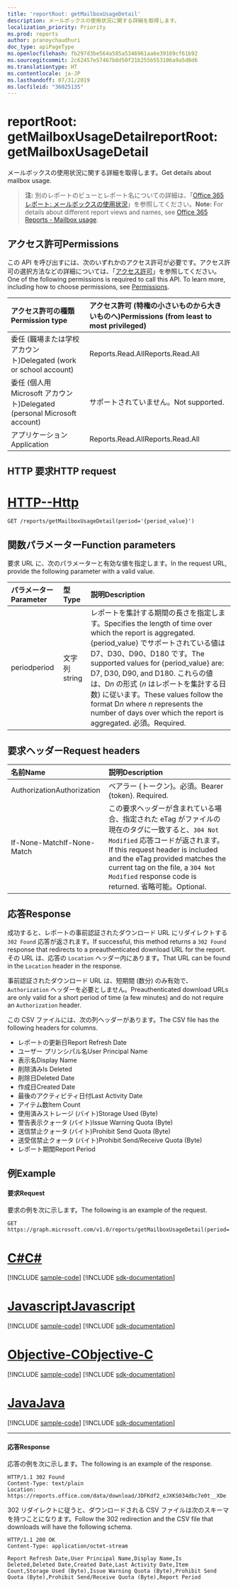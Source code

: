 ```yaml
---
title: 'reportRoot: getMailboxUsageDetail'
description: メールボックスの使用状況に関する詳細を取得します。
localization_priority: Priority
ms.prod: reports
author: pranoychaudhuri
doc_type: apiPageType
ms.openlocfilehash: fb297d3be564a585a5346961aa6e39169cf61b92
ms.sourcegitcommit: 2c62457e57467b8d50f21b255b553106a9a5d8d6
ms.translationtype: HT
ms.contentlocale: ja-JP
ms.lasthandoff: 07/31/2019
ms.locfileid: "36025135"
---
```

# <a name="reportroot-getmailboxusagedetail"></a><span data-ttu-id="378c7-103">reportRoot: getMailboxUsageDetail</span><span class="sxs-lookup"><span data-stu-id="378c7-103">reportRoot: getMailboxUsageDetail</span></span>

<span data-ttu-id="378c7-104">メールボックスの使用状況に関する詳細を取得します。</span><span class="sxs-lookup"><span data-stu-id="378c7-104">Get details about mailbox usage.</span></span>

> <span data-ttu-id="378c7-105">**注:** 別のレポートのビューとレポート名についての詳細は、「[Office 365 レポート: メールボックスの使用状況](https://support.office.com/client/Mailbox-usage-beffbe01-ce2d-4614-9ae5-7898868e2729)」を参照してください。</span><span class="sxs-lookup"><span data-stu-id="378c7-105">**Note:** For details about different report views and names, see [Office 365 Reports - Mailbox usage](https://support.office.com/client/Mailbox-usage-beffbe01-ce2d-4614-9ae5-7898868e2729).</span></span>

## <a name="permissions"></a><span data-ttu-id="378c7-106">アクセス許可</span><span class="sxs-lookup"><span data-stu-id="378c7-106">Permissions</span></span>

<span data-ttu-id="378c7-p101">この API を呼び出すには、次のいずれかのアクセス許可が必要です。アクセス許可の選択方法などの詳細については、「[アクセス許可](/graph/permissions-reference)」を参照してください。</span><span class="sxs-lookup"><span data-stu-id="378c7-p101">One of the following permissions is required to call this API. To learn more, including how to choose permissions, see [Permissions](/graph/permissions-reference).</span></span>

| <span data-ttu-id="378c7-109">アクセス許可の種類</span><span class="sxs-lookup"><span data-stu-id="378c7-109">Permission type</span></span>                        | <span data-ttu-id="378c7-110">アクセス許可 (特権の小さいものから大きいものへ)</span><span class="sxs-lookup"><span data-stu-id="378c7-110">Permissions (from least to most privileged)</span></span> |
| :------------------------------------- | :--------------------------------------- |
| <span data-ttu-id="378c7-111">委任 (職場または学校アカウント)</span><span class="sxs-lookup"><span data-stu-id="378c7-111">Delegated (work or school account)</span></span>     | <span data-ttu-id="378c7-112">Reports.Read.All</span><span class="sxs-lookup"><span data-stu-id="378c7-112">Reports.Read.All</span></span>                         |
| <span data-ttu-id="378c7-113">委任 (個人用 Microsoft アカウント)</span><span class="sxs-lookup"><span data-stu-id="378c7-113">Delegated (personal Microsoft account)</span></span> | <span data-ttu-id="378c7-114">サポートされていません。</span><span class="sxs-lookup"><span data-stu-id="378c7-114">Not supported.</span></span>                           |
| <span data-ttu-id="378c7-115">アプリケーション</span><span class="sxs-lookup"><span data-stu-id="378c7-115">Application</span></span>                            | <span data-ttu-id="378c7-116">Reports.Read.All</span><span class="sxs-lookup"><span data-stu-id="378c7-116">Reports.Read.All</span></span>                         |

## <a name="http-request"></a><span data-ttu-id="378c7-117">HTTP 要求</span><span class="sxs-lookup"><span data-stu-id="378c7-117">HTTP request</span></span>


# <a name="httptabhttp"></a>[<span data-ttu-id="378c7-118">HTTP</span><span class="sxs-lookup"><span data-stu-id="378c7-118">--Http</span></span>](#tab/http)
<!-- { "blockType": "ignored" } --> 

```http
GET /reports/getMailboxUsageDetail(period='{period_value}')
```

## <a name="function-parameters"></a><span data-ttu-id="378c7-119">関数パラメーター</span><span class="sxs-lookup"><span data-stu-id="378c7-119">Function parameters</span></span>

<span data-ttu-id="378c7-120">要求 URL に、次のパラメーターと有効な値を指定します。</span><span class="sxs-lookup"><span data-stu-id="378c7-120">In the request URL, provide the following parameter with a valid value.</span></span>

| <span data-ttu-id="378c7-121">パラメーター</span><span class="sxs-lookup"><span data-stu-id="378c7-121">Parameter</span></span> | <span data-ttu-id="378c7-122">型</span><span class="sxs-lookup"><span data-stu-id="378c7-122">Type</span></span>   | <span data-ttu-id="378c7-123">説明</span><span class="sxs-lookup"><span data-stu-id="378c7-123">Description</span></span>                              |
| :-------- | :----- | :--------------------------------------- |
| <span data-ttu-id="378c7-124">period</span><span class="sxs-lookup"><span data-stu-id="378c7-124">period</span></span>    | <span data-ttu-id="378c7-125">文字列</span><span class="sxs-lookup"><span data-stu-id="378c7-125">string</span></span> | <span data-ttu-id="378c7-126">レポートを集計する期間の長さを指定します。</span><span class="sxs-lookup"><span data-stu-id="378c7-126">Specifies the length of time over which the report is aggregated.</span></span> <span data-ttu-id="378c7-127">{period_value} でサポートされている値は D7、D30、D90、D180 です。</span><span class="sxs-lookup"><span data-stu-id="378c7-127">The supported values for {period_value} are: D7, D30, D90, and D180.</span></span> <span data-ttu-id="378c7-128">これらの値は、D*n* の形式 (*n* はレポートを集計する日数) に従います。</span><span class="sxs-lookup"><span data-stu-id="378c7-128">These values follow the format D*n* where *n* represents the number of days over which the report is aggregated.</span></span> <span data-ttu-id="378c7-129">必須。</span><span class="sxs-lookup"><span data-stu-id="378c7-129">Required.</span></span> |

## <a name="request-headers"></a><span data-ttu-id="378c7-130">要求ヘッダー</span><span class="sxs-lookup"><span data-stu-id="378c7-130">Request headers</span></span>

| <span data-ttu-id="378c7-131">名前</span><span class="sxs-lookup"><span data-stu-id="378c7-131">Name</span></span>          | <span data-ttu-id="378c7-132">説明</span><span class="sxs-lookup"><span data-stu-id="378c7-132">Description</span></span>                              |
| :------------ | :--------------------------------------- |
| <span data-ttu-id="378c7-133">Authorization</span><span class="sxs-lookup"><span data-stu-id="378c7-133">Authorization</span></span> | <span data-ttu-id="378c7-p103">ベアラー {トークン}。必須。</span><span class="sxs-lookup"><span data-stu-id="378c7-p103">Bearer {token}. Required.</span></span>                |
| <span data-ttu-id="378c7-136">If-None-Match</span><span class="sxs-lookup"><span data-stu-id="378c7-136">If-None-Match</span></span> | <span data-ttu-id="378c7-137">この要求ヘッダーが含まれている場合、指定された eTag がファイルの現在のタグに一致すると、`304 Not Modified` 応答コードが返されます。</span><span class="sxs-lookup"><span data-stu-id="378c7-137">If this request header is included and the eTag provided matches the current tag on the file, a `304 Not Modified` response code is returned.</span></span> <span data-ttu-id="378c7-138">省略可能。</span><span class="sxs-lookup"><span data-stu-id="378c7-138">Optional.</span></span> |

## <a name="response"></a><span data-ttu-id="378c7-139">応答</span><span class="sxs-lookup"><span data-stu-id="378c7-139">Response</span></span>

<span data-ttu-id="378c7-140">成功すると、レポートの事前認証されたダウンロード URL にリダイレクトする `302 Found` 応答が返されます。</span><span class="sxs-lookup"><span data-stu-id="378c7-140">If successful, this method returns a `302 Found` response that redirects to a preauthenticated download URL for the report.</span></span> <span data-ttu-id="378c7-141">その URL は、応答の `Location` ヘッダー内にあります。</span><span class="sxs-lookup"><span data-stu-id="378c7-141">That URL can be found in the `Location` header in the response.</span></span>

<span data-ttu-id="378c7-142">事前認証されたダウンロード URL は、短期間 (数分) のみ有効で、`Authorization` ヘッダーを必要としません。</span><span class="sxs-lookup"><span data-stu-id="378c7-142">Preauthenticated download URLs are only valid for a short period of time (a few minutes) and do not require an `Authorization` header.</span></span>

<span data-ttu-id="378c7-143">この CSV ファイルには、次の列ヘッダーがあります。</span><span class="sxs-lookup"><span data-stu-id="378c7-143">The CSV file has the following headers for columns.</span></span>

- <span data-ttu-id="378c7-144">レポートの更新日</span><span class="sxs-lookup"><span data-stu-id="378c7-144">Report Refresh Date</span></span>
- <span data-ttu-id="378c7-145">ユーザー プリンシパル名</span><span class="sxs-lookup"><span data-stu-id="378c7-145">User Principal Name</span></span>
- <span data-ttu-id="378c7-146">表示名</span><span class="sxs-lookup"><span data-stu-id="378c7-146">Display Name</span></span>
- <span data-ttu-id="378c7-147">削除済み</span><span class="sxs-lookup"><span data-stu-id="378c7-147">Is Deleted</span></span>
- <span data-ttu-id="378c7-148">削除日</span><span class="sxs-lookup"><span data-stu-id="378c7-148">Deleted Date</span></span>
- <span data-ttu-id="378c7-149">作成日</span><span class="sxs-lookup"><span data-stu-id="378c7-149">Created Date</span></span>
- <span data-ttu-id="378c7-150">最後のアクティビティ日付</span><span class="sxs-lookup"><span data-stu-id="378c7-150">Last Activity Date</span></span>
- <span data-ttu-id="378c7-151">アイテム数</span><span class="sxs-lookup"><span data-stu-id="378c7-151">Item Count</span></span>
- <span data-ttu-id="378c7-152">使用済みストレージ (バイト)</span><span class="sxs-lookup"><span data-stu-id="378c7-152">Storage Used (Byte)</span></span>
- <span data-ttu-id="378c7-153">警告表示クォータ (バイト)</span><span class="sxs-lookup"><span data-stu-id="378c7-153">Issue Warning Quota (Byte)</span></span>
- <span data-ttu-id="378c7-154">送信禁止クォータ (バイト)</span><span class="sxs-lookup"><span data-stu-id="378c7-154">Prohibit Send Quota (Byte)</span></span>
- <span data-ttu-id="378c7-155">送受信禁止クォータ (バイト)</span><span class="sxs-lookup"><span data-stu-id="378c7-155">Prohibit Send/Receive Quota (Byte)</span></span>
- <span data-ttu-id="378c7-156">レポート期間</span><span class="sxs-lookup"><span data-stu-id="378c7-156">Report Period</span></span>

## <a name="example"></a><span data-ttu-id="378c7-157">例</span><span class="sxs-lookup"><span data-stu-id="378c7-157">Example</span></span>

#### <a name="request"></a><span data-ttu-id="378c7-158">要求</span><span class="sxs-lookup"><span data-stu-id="378c7-158">Request</span></span>

<span data-ttu-id="378c7-159">要求の例を次に示します。</span><span class="sxs-lookup"><span data-stu-id="378c7-159">The following is an example of the request.</span></span>

<!--{
  "blockType": "request",
  "isComposable": true,
  "name": "reportroot_getmailboxusageuserdetail"
}-->

```http
GET https://graph.microsoft.com/v1.0/reports/getMailboxUsageDetail(period='D7')
```
# <a name="ctabcsharp"></a>[<span data-ttu-id="378c7-160">C#</span><span class="sxs-lookup"><span data-stu-id="378c7-160">C#</span></span>](#tab/csharp)
[!INCLUDE [sample-code](../includes/snippets/csharp/reportroot-getmailboxusageuserdetail-csharp-snippets.md)]
[!INCLUDE [sdk-documentation](../includes/snippets/snippets-sdk-documentation-link.md)]

# <a name="javascripttabjavascript"></a>[<span data-ttu-id="378c7-161">Javascript</span><span class="sxs-lookup"><span data-stu-id="378c7-161">Javascript</span></span>](#tab/javascript)
[!INCLUDE [sample-code](../includes/snippets/javascript/reportroot-getmailboxusageuserdetail-javascript-snippets.md)]
[!INCLUDE [sdk-documentation](../includes/snippets/snippets-sdk-documentation-link.md)]

# <a name="objective-ctabobjc"></a>[<span data-ttu-id="378c7-162">Objective-C</span><span class="sxs-lookup"><span data-stu-id="378c7-162">Objective-C</span></span>](#tab/objc)
[!INCLUDE [sample-code](../includes/snippets/objc/reportroot-getmailboxusageuserdetail-objc-snippets.md)]
[!INCLUDE [sdk-documentation](../includes/snippets/snippets-sdk-documentation-link.md)]

# <a name="javatabjava"></a>[<span data-ttu-id="378c7-163">Java</span><span class="sxs-lookup"><span data-stu-id="378c7-163">Java</span></span>](#tab/java)
[!INCLUDE [sample-code](../includes/snippets/java/reportroot-getmailboxusageuserdetail-java-snippets.md)]
[!INCLUDE [sdk-documentation](../includes/snippets/snippets-sdk-documentation-link.md)]

---


#### <a name="response"></a><span data-ttu-id="378c7-164">応答</span><span class="sxs-lookup"><span data-stu-id="378c7-164">Response</span></span>

<span data-ttu-id="378c7-165">応答の例を次に示します。</span><span class="sxs-lookup"><span data-stu-id="378c7-165">The following is an example of the response.</span></span>

<!-- {
  "blockType": "response",
  "truncated": true,
  "@odata.type": "microsoft.graph.report"
} -->

```http
HTTP/1.1 302 Found
Content-Type: text/plain
Location: https://reports.office.com/data/download/JDFKdf2_eJXKS034dbc7e0t__XDe
```

<span data-ttu-id="378c7-166">302 リダイレクトに従うと、ダウンロードされる CSV ファイルは次のスキーマを持つことになります。</span><span class="sxs-lookup"><span data-stu-id="378c7-166">Follow the 302 redirection and the CSV file that downloads will have the following schema.</span></span>

<!-- { "blockType": "ignored" } --> 

```http
HTTP/1.1 200 OK
Content-Type: application/octet-stream

Report Refresh Date,User Principal Name,Display Name,Is Deleted,Deleted Date,Created Date,Last Activity Date,Item Count,Storage Used (Byte),Issue Warning Quota (Byte),Prohibit Send Quota (Byte),Prohibit Send/Receive Quota (Byte),Report Period
```
<!-- uuid: 8fcb5dbc-d5aa-4681-8e31-b001d5168d79 
2015-10-25 14:57:30 UTC -->
<!-- {
  "type": "#page.annotation",
  "description": "Example",
  "keywords": "",
  "section": "documentation",
  "tocPath": "",
  "suppressions": [
  ]
}-->
